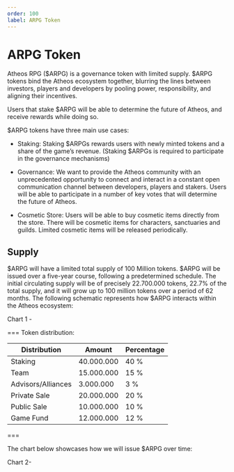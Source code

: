 ```yaml
---
order: 100
label: ARPG Token
---
```

# ARPG Token

Atheos RPG ($ARPG) is a governance token with limited supply.
$ARPG tokens bind the Atheos ecosystem together, blurring the lines between investors, players and developers by pooling power, responsibility, and aligning their incentives. 

Users that stake $ARPG will be able to determine the future of Atheos, and receive rewards while doing so. 

$ARPG tokens have three main use cases: 

 - Staking:  Staking $ARPGs rewards users with newly minted tokens and a share of the game’s revenue. (Staking $ARPGs is required to participate in the governance mechanisms) 

 - Governance: We want to provide the Atheos community with an unprecedented opportunity to connect and interact in a constant open communication channel between developers, players and stakers. Users will be able to participate in a number of key votes that will determine the future of Atheos. 	

 - Cosmetic Store:  Users will be able to buy cosmetic items directly from the store.  There will be cosmetic items for characters, sanctuaries and guilds. Limited cosmetic items will be released periodically.

## Supply
$ARPG will have a limited total supply of 100 Million tokens.  $ARPG will be issued over a five-year course, following a predetermined schedule. The initial circulating supply will be of precisely 22.700.000 tokens, 22.7% of the total supply,  and it will grow up to 100 million tokens over a period of 62 months. The following schematic represents how $ARPG interacts within the Atheos ecosystem:

Chart 1 -


=== Token distribution:

Distribution       | Amount       | Percentage
---                | ---          | ---
Staking            | 40.000.000   | 40 %
Team               | 15.000.000   | 15 %
Advisors/Alliances | 3.000.000    | 3 %
Private Sale       | 20.000.000   | 20 %
Public Sale        | 10.000.000   | 10 %
Game Fund          | 12.000.000   | 12 %
===

The chart below showcases how we will issue $ARPG over time:

Chart 2- 



